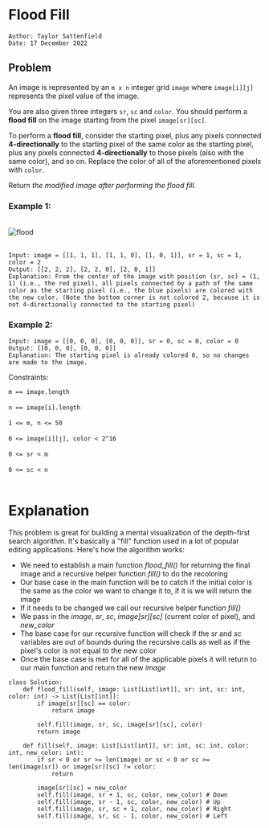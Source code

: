 # Flood Fill

```
Author: Taylor Sattenfield
Date: 17 December 2022
```

## Problem

An image is represented by an ```m x n``` integer grid ```image``` where ```image[i][j]``` represents the pixel value of the image.

You are also given three integers ```sr```, ```sc``` and ```color```. You should perform a <b>flood fill</b> on the image starting from the pixel ```image[sr][sc]```.

To perform a <b>flood fill</b>, consider the starting pixel, plus any pixels connected <b>4-directionally</b> to the starting pixel of the same color as the starting pixel, plus any pixels connected <b>4-directionally</b> to those pixels (also with the same color), and so on. Replace the color of all of the aforementioned pixels with ```color```.

Return <i>the modified image after performing the flood fill.</i>

### Example 1:
<br>
<img src="https://i.ibb.co/Lg2Fqns/flood.png" alt="flood" border="0"></a>
<br><br>

```
Input: image = [[1, 1, 1], [1, 1, 0], [1, 0, 1]], sr = 1, sc = 1, color = 2
Output: [[2, 2, 2], [2, 2, 0], [2, 0, 1]]
Explanation: From the center of the image with position (sr, sc) = (1, 1) (i.e., the red pixel), all pixels connected by a path of the same color as the starting pixel (i.e., the blue pixels) are colored with the new color. (Note the bottom corner is not colored 2, because it is not 4-directionally connected to the starting pixel)
```
### Example 2:

```
Input: image = [[0, 0, 0], [0, 0, 0]], sr = 0, sc = 0, color = 0
Output: [[0, 0, 0], [0, 0, 0]]
Explanation: The starting pixel is already colored 0, so no changes are made to the image.
```

Constraints:<br>

```m == image.length```<br><br>
```n == image[i].length```<br><br>
```1 <= m, n <= 50```<br><br>
```0 <= image[i][j], color < 2^16```<br><br>
```0 <= sr < m```<br><br>
```0 <= sc < n```<br><br>

# Explanation

This problem is great for building a mental visualization of the depth-first search algorithm. It's basically a "fill" function used in a lot of popular editing applications. Here's how the algorithm works:

<ul>
<li>We need to establish a main function <i>flood_fill()</i> for returning the final image and a recursive helper function <i>fill()</i> to do the recoloring
<li>Our base case in the main function will be to catch if the initial color is the same as the color we want to change it to, if it is we will return the image
<li>If it needs to be changed we call our recursive helper function <i>fill()</i>
<li>We pass in the <i>image</i>, <i>sr</i>, <i>sc</i>, <i>image[sr][sc]</i> (current color of pixel), and <i>new_color</i>
<li>The base case for our recursive function will check if the <i>sr</i> and <i>sc</i> variables are out of bounds during the recursive calls as well as if the pixel's color is not equal to the new color
<li>Once the base case is met for all of the applicable pixels it will return to our main function and return the new <i>image</i>
</ul>


``` python3
class Solution:
    def flood_fill(self, image: List[List[int]], sr: int, sc: int, color: int) -> List[List[int]]:
        if image[sr][sc] == color:
            return image
        
        self.fill(image, sr, sc, image[sr][sc], color)
        return image

    def fill(self, image: List[List[int]], sr: int, sc: int, color: int, new_color: int):
        if sr < 0 or sr >= len(image) or sc < 0 or sc >= len(image[sr]) or image[sr][sc] != color:
            return

        image[sr][sc] = new_color
        self.fill(image, sr + 1, sc, color, new_color) # Down 
        self.fill(image, sr - 1, sc, color, new_color) # Up
        self.fill(image, sr, sc + 1, color, new_color) # Right
        self.fill(image, sr, sc - 1, color, new_color) # Left
```